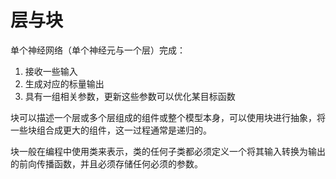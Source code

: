 # 层与块

单个神经网络（单个神经元与一个层）完成：

1. 接收一些输入
2. 生成对应的标量输出
3. 具有一组相关参数，更新这些参数可以优化某目标函数

块可以描述一个层或多个层组成的组件或整个模型本身，可以使用块进行抽象，将一些块组合成更大的组件，这一过程通常是递归的。

块一般在编程中使用类来表示，类的任何子类都必须定义一个将其输入转换为输出的前向传播函数，并且必须存储任何必须的参数。